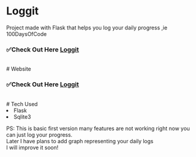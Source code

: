 # Loggit
Project made with Flask that helps you log your daily progress ,ie 100DaysOfCode
<h3>✅<b>Check Out Here <a href="https://loggit-app.herokuapp.com/login">Loggit</a></b></h3><br>
# Website
<h3>✅<b>Check Out Here <a href="https://loggit-app.herokuapp.com/login">Loggit</a></b></h3><br>
# Tech Used
<li>Flask</li>
<li>Sqlite3</li>
<p>PS: This is basic first version many features are not working right now you can just log your progress.<br>Later I have plans to add graph representing your daily logs 
<br>
I will improve it soon!
</p>
